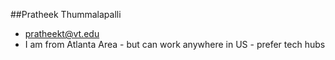 ##Pratheek Thummalapalli
 * pratheekt@vt.edu
 * I am from Atlanta Area - but can work anywhere in US - prefer tech hubs



